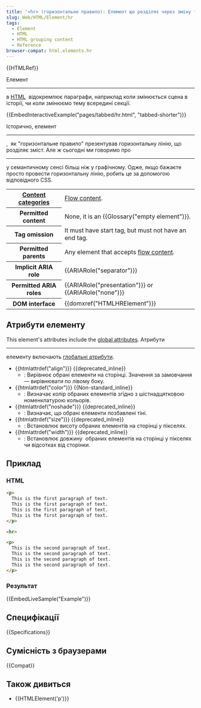 ```yaml
---
title: '<hr> (горизонтальне правило): Елемент що розділяє через зміну теми'
slug: Web/HTML/Element/hr
tags:
  - Element
  - HTML
  - HTML grouping content
  - Reference
browser-compat: html.elements.hr
---
```


{{HTMLRef}}

Елемент **<hr>** в [HTML](/uk/docs/Web/HTML)  відокремлює параграфи, наприклад коли змінюється сцена в історії, чи коли змінюємо тему всередині секції.

{{EmbedInteractiveExample("pages/tabbed/hr.html", "tabbed-shorter")}}

Історично, елемент **<hr>**,  як "горизонтальне правило" презентував горизонтальну лінію, що розділяє зміст. Але ж сьогодні ми говоримо про **<hr>** у семантичному сенсі більш ніж у графічному. Одже, якщо бажаєте просто провести горизонтальну лінію, робить це за допомогою відповідного CSS.

<table class="properties">
  <tbody>
    <tr>
      <th scope="row">
        <a href="/en-US/docs/Web/Guide/HTML/Content_categories"
          >Content categories</a
        >
      </th>
      <td>
        <a href="/en-US/docs/Web/Guide/HTML/Content_categories#flow_content"
          >Flow content</a
        >.
      </td>
    </tr>
    <tr>
      <th scope="row">Permitted content</th>
      <td>None, it is an {{Glossary("empty element")}}.</td>
    </tr>
    <tr>
      <th scope="row">Tag omission</th>
      <td>It must have start tag, but must not have an end tag.</td>
    </tr>
    <tr>
      <th scope="row">Permitted parents</th>
      <td>
        Any element that accepts
        <a href="/en-US/docs/Web/Guide/HTML/Content_categories#flow_content"
          >flow content</a
        >.
      </td>
    </tr>
    <tr>
      <th scope="row">Implicit ARIA role</th>
      <td>{{ARIARole("separator")}}</td>
    </tr>
    <tr>
      <th scope="row">Permitted ARIA roles</th>
      <td>
        {{ARIARole("presentation")}} or {{ARIARole("none")}}
      </td>
    </tr>
    <tr>
      <th scope="row">DOM interface</th>
      <td>{{domxref("HTMLHRElement")}}</td>
    </tr>
  </tbody>
</table>

## Атрибути елементу

This element's attributes include the [global attributes](/en-US/docs/Web/HTML/Global_attributes).
Атрибути <hr> елементу включають [глобальні атрибути](/uk/docs/Web/HTML/Global_attributes).

- {{htmlattrdef("align")}} {{deprecated_inline}}
  - : Вирівнює обрані елементи на сторінці. Значення за замовчання — вирівнювати по лівому боку.
- {{htmlattrdef("color")}} {{Non-standard_inline}}
  - : Визначає колір обраних елементів згідно з шістнадцятковою номенклатурою кольорів.
- {{htmlattrdef("noshade")}} {{deprecated_inline}}
  - : Визначає, що обрані елементи позбавлені тіні.
- {{htmlattrdef("size")}} {{deprecated_inline}}
  - : Встановлює висоту обраних елементів на сторінці у пікселях.
- {{htmlattrdef("width")}} {{deprecated_inline}}
  - : Встановлює довжину  обраних елементів на сторінці у пікселях чи відсотках від сторінки.

## Приклад

### HTML

```html
<p>
  This is the first paragraph of text.
  This is the first paragraph of text.
  This is the first paragraph of text.
  This is the first paragraph of text.
</p>

<hr>

<p>
  This is the second paragraph of text.
  This is the second paragraph of text.
  This is the second paragraph of text.
  This is the second paragraph of text.
</p>
```

### Результат

{{EmbedLiveSample("Example")}}

## Специфікації

{{Specifications}}

## Сумісність з браузерами

{{Compat}}

## Також дивиться

- {{HTMLElement('p')}}

